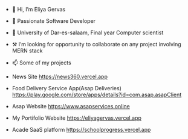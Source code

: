 - 👋 Hi, I’m Eliya Gervas
- 👀 Passionate Software Developer
- 🌱 University of Dar-es-salaam, Final year Computer scientist
- ⚒ I’m looking for opportunity to collaborate on any project involving MERN stack
- 📫 Some of my projects
- News Site https://news360.vercel.app
  
- Food Delivery Service App(Asap Deliveries) 
https://play.google.com/store/apps/details?id=com.asap.asapClient

- Asap Website
https://www.asapservices.online
- My Portifolio Website
https://eliyagervas.vercel.app
- Acade SaaS platform
https://schoolprogress.vercel.app



